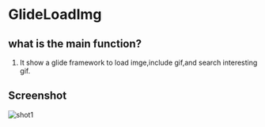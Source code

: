 # GlideLoadImg
## what is the main function?
 1. It show a glide framework to load imge,include gif,and search interesting gif.

## Screenshot
![shot1](https://raw.githubusercontent.com/zhuxiaogit/GlideLoadImg/master/screenshot/1.gif)

